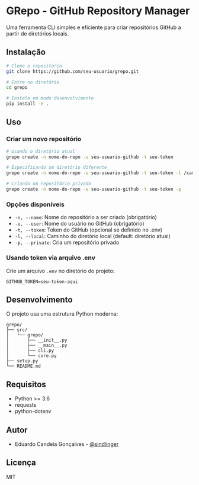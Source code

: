 # GRepo - GitHub Repository Manager

Uma ferramenta CLI simples e eficiente para criar repositórios GitHub a partir de diretórios locais.

## Instalação

```bash
# Clone o repositório
git clone https://github.com/seu-usuario/grepo.git

# Entre no diretório
cd grepo

# Instale em modo desenvolvimento
pip install -e .
```

## Uso

### Criar um novo repositório

```bash
# Usando o diretório atual
grepo create -n nome-do-repo -u seu-usuario-github -t seu-token

# Especificando um diretório diferente
grepo create -n nome-do-repo -u seu-usuario-github -t seu-token -l /caminho/do/projeto

# Criando um repositório privado
grepo create -n nome-do-repo -u seu-usuario-github -t seu-token -p
```

### Opções disponíveis

- `-n, --name`: Nome do repositório a ser criado (obrigatório)
- `-u, --user`: Nome do usuário no GitHub (obrigatório)
- `-t, --token`: Token do GitHub (opcional se definido no .env)
- `-l, --local`: Caminho do diretório local (default: diretório atual)
- `-p, --private`: Cria um repositório privado

### Usando token via arquivo .env

Crie um arquivo `.env` no diretório do projeto:
```
GITHUB_TOKEN=seu-token-aqui
```

## Desenvolvimento

O projeto usa uma estrutura Python moderna:
```
grepo/
├── src/
│   └── grepo/
│       ├── __init__.py
│       ├── __main__.py
│       ├── cli.py
│       └── core.py
├── setup.py
└── README.md
```

## Requisitos

- Python >= 3.6
- requests
- python-dotenv

## Autor

- Eduardo Candeia Gonçalves - [@sindlinger](https://github.com/sindlinger)

## Licença

MIT